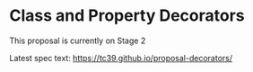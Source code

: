 Class and Property Decorators
====

This proposal is currently on Stage 2

Latest spec text: https://tc39.github.io/proposal-decorators/